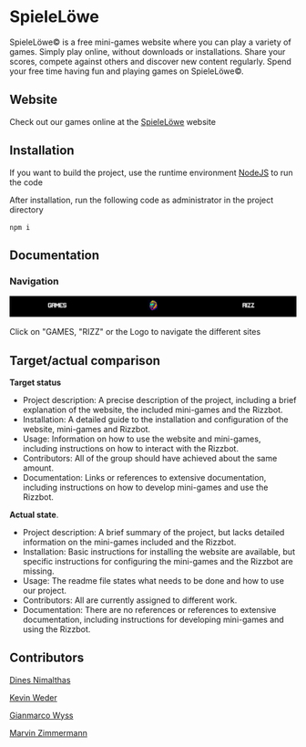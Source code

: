# SpieleLöwe

SpieleLöwe&copy; is a free mini-games website where you can play a variety of games. Simply play online, without downloads or installations. Share your scores, compete against others and discover new content regularly. Spend your free time having fun and playing games on SpieleLöwe&copy;.

## Website
Check out our games online at the [SpieleLöwe](https://spielelowe.ch/) website
## Installation                                                     
If you want to build the project, use the runtime environment [NodeJS](https://nodejs.org/en/download) to run the code

After installation, run the following code as administrator in the project directory

    npm i

## Documentation
### Navigation
![Alt text](./img/navi.png)

Click on "GAMES, "RIZZ" or the Logo to navigate the different sites
## Target/actual comparison
**Target status**
* Project description: A precise description of the project, including a brief explanation of the website, the included mini-games and the Rizzbot.
* Installation: A detailed guide to the installation and configuration of the website, mini-games and Rizzbot.
* Usage: Information on how to use the website and mini-games, including instructions on how to interact with the Rizzbot.
* Contributors:  All of the group should have achieved about the same amount.
* Documentation: Links or references to extensive documentation, including instructions on how to develop mini-games and use the Rizzbot.

**Actual state**.
* Project description: A brief summary of the project, but lacks detailed information on the mini-games included and the Rizzbot.
* Installation: Basic instructions for installing the website are available, but specific instructions for configuring the mini-games and the Rizzbot are missing.
* Usage: The readme file states what needs to be done and how to use our project.
* Contributors: All are currently assigned to different work.
* Documentation: There are no references or references to extensive documentation, including instructions for developing mini-games and using the Rizzbot.
## Contributors
[Dines Nimalthas](https://github.com/Reavexx)

[Kevin Weder](https://github.com/KevinWe6)

[Gianmarco Wyss](https://github.com/Giani-Wyss)

[Marvin Zimmermann](https://github.com/CoderMZ)